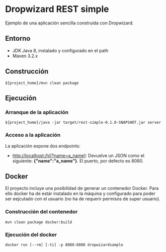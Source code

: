 # Dropwizard REST simple

Ejemplo de una aplicación sencilla construida con Dropwizard. 


## Entorno

 - JDK Java 8, instalado y configurado en el path
 - Maven 3.2.x


## Construcción

    ${project_home}/mvn clean package


## Ejecución

### Arranque de la aplicación

    ${project_home}/java -jar target/rest-simple-0.1.0-SNAPSHOT.jar server

### Acceso a la aplicación

La aplicación expone dos endpoints:

 - [http://localhost:<port>/hi[?name=a_name]](http://localhost:8080/hi?name=a_name): Devuelve un JSON 
   como el siguiente: **{"name":"a_name"}**. El puerto, por defecto es 8080.


##  Docker

El proyecto incluye una posibilidad de generar un contenedor Docker. Para ello docker ha de estár
instalado en la máquina y configurado para poder ser eejcutado con el usuario (no ha de requerir 
permisos de super usuario).

### Construcción del contenedor

    mvn clean package docker:build

### Ejecución del docker

    docker run [--rm] [-ti] -p 8080:8080 dropwizardsample
